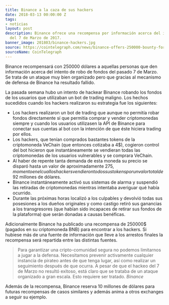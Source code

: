 ```yaml
---
title: Binance a la caza de sus hackers
date: 2018-03-13 00:00:00 Z
tags:
- noticias
layout: post
description: Binance ofrece una recompensa por información acerca del intento de hack
  del 7 de Marzo de 2017.
banner_image: 201803/binance-hackers.jpg
source: https://cointelegraph.com/news/binance-offers-250000-bounty-for-arrest-of-hackers
sourceName: CoinTelegraph
---
```


Binance recompensará con 250000 dólares a aquellas personas que den información acerca del intento de robo de fondos del pasado 7 de Marzo. Se trata de un ataque muy bien organizado pero que gracias al mecanismo de defensa de Binance ha resultado fallido.

<!--more-->

La pasada semana hubo un intento de hackear Binance robando los fondos de los usuarios que utilizaban un bot de trading maligno. Los hechos sucedidos cuando los hackers realizaron su estrategia fue los siguientes:


* Los hackers realizaron un bot de trading que aunque no permitía robar fondos directamente sí que permitía comprar y vender criptomonedas siempre y cuando los usuarios utilizasen la API de Binance para conectar sus cuentas al bot con la intención de que éste hiciera trading por ellos.
* Los hackers, que tenían comprados bastantes tokens de la criptomoneda VeChain (que entonces cotizaba a 4$), cogieron control del bot hicieron que instantáneamente se vendieran todas las criptomonedas de los usuarios vulnerables y se comprara VeChain.
* Al haber de repente tanta demanda de esta moneda su precio se disparó hasta un valor de aproximadamente 275$, momento en el cual los hackers vendieron todos sus tokens por un valor total de 92$ millones de dólares.
* Binance instantáneamente activó sus sistemas de alarma y suspendió las retiradas de criptomonedas mientras intentaba averiguar qué había ocurrido.
* Durante las próximas horas localizó a los culpables y devolvió todas sus posesiones a los dueños originales y como castigo retiró sus ganancias a los transgresores (que habían sido incapaces de retirar sus fondos de la plataforma) que serán donadas a causas benéficas.

Adicionalmente Binance ha publicado una recompensa de 250000$ (pagados en su criptomoneda BNB) para encontrar a los hackers. Si hubiese más de una fuente de información que lleve a los arrestos finales la recompensa será repartida entre las distintas fuentes.

> Para garantizar una cripto-comunidad segura no podemos limitarnos a jugar a la defensa. Necesitamos prevenir activamente cualquier instancia de pirateo antes de que tenga lugar, así como realizar un seguimiento después de que ocurra. A pesar de que el hackeo del 7 de Marzo no resultó exitoso, está claro que se trataba de un ataque organizado a gran escala. Esto requiere ser tratado. <cite>Binance</cite>

Además de la recompensa, Binance reserva 10 millones de dólares para futuras recompensas de casos similares y además anima a otros exchanges a seguir su ejemplo.


